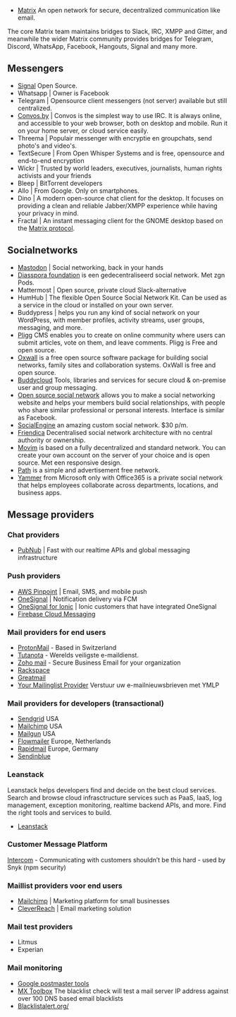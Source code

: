 * [Matrix](https://matrix.org/) An open network for secure, decentralized communication like email.

The core Matrix team maintains bridges to Slack, IRC, XMPP and Gitter, and meanwhile the wider Matrix community provides bridges for Telegram, Discord, WhatsApp, Facebook, Hangouts, Signal and many more.

## Messengers
* [Signal](https://signal.org/) Open Source.
* Whatsapp | Owner is Facebook
* Telegram | Opensource client messengers (not server) available but still centralized.
* [Convos.by](https://convos.by/) | Convos is the simplest way to use IRC. It is always online, and accessible to your web browser, both on desktop and mobile. Run it on your home server, or cloud service easily.
* Threema | Populair messenger with encryptie en groupchats, send photo's and video's.
* TextSecure | From Open Whisper Systems and is free, opensource and end-to-end encryption
* Wickr | Trusted by world leaders, executives, journalists, human rights activists and your friends
* Bleep | BitTorrent developers
* Allo | From Google. Only on smartphones.
* Dino | A modern open-source chat client for the desktop. It focuses on providing a clean and reliable Jabber/XMPP experience while having your privacy in mind.
* Fractal | An instant messaging client for the GNOME desktop based on the [Matrix protocol](https://matrix.org/).

## Socialnetworks
* [Mastodon](https://joinmastodon.org/) | Social networking, back in your hands
* [Diasspora foundation](https://diasporafoundation.org/) is een gedecentraliseerd social network. Met zgn Pods.
* Mattermost | Open source, private cloud Slack-alternative
* HumHub | The flexible Open Source Social Network Kit. Can be used as a service in the cloud or installed on your own server.
* Buddypress | helps you run any kind of social network on your WordPress, with member profiles, activity streams, user groups, messaging, and more.
* [Pligg](http://pligg.com/about/) CMS enables you to create on online community where users can submit articles, vote on them, and leave comments. Pligg is Free and open source.
* [Oxwall](http://www.oxwall.org/) is a free open source software package for building social networks, family sites and collaboration systems. OxWall is free and open source.
* [Buddycloud](http://buddycloud.com/) Tools, libraries and services for secure cloud & on-premise user and group messaging.
* [Open source social network](https://www.opensource-socialnetwork.org/) allows you to make a social networking website and helps your members build social relationships, with people who share similar professional or personal interests. Interface is similar as Facebook.
* [SocialEngine](http://www.socialengine.com/) an amazing custom social network. $30 p/m.
* [Friendica](http://friendica.com/)  Decentralised social network architecture with no central authority or ownership.
* [Movim](https://movim.eu/) is based on a fully decentralized and standard network. You can create your own account on the server of your choice and is open source. Met een responsive design.
* [Path](https://path.com) is a simple and advertisement free network.
* [Yammer](https://www.yammer.com/) from Microsoft only with Office365 is a private social network that helps employees collaborate across departments, locations, and business apps.

## Message providers

### Chat providers

* [PubNub](https://www.pubnub.com/) | Fast with our realtime APIs and global messaging infrastructure

### Push providers

* [AWS Pinpoint](https://aws.amazon.com/pinpoint/) |  Email, SMS, and mobile push
* [OneSignal](https://onesignal.com/) | Notification delivery via FCM
* [OneSignal for Ionic](https://onesignal.com/ionic) | Ionic customers that have integrated OneSignal
* [Firebase Cloud Messaging](http://firebase.google.com/docs/cloud-messaging/)

### Mail providers for end users

* [ProtonMail](https://protonmail.com/) - Based in Switzerland
* [Tutanota](https://tutanota.com/) - Werelds veiligste e-maildienst.
* [Zoho mail](https://www.zoho.eu/mail/) - Secure Business Email for your organization
* [Rackspace](https://www.rackspace.com/en-nl/email-hosting/webmail)
* [Greatmail](https://www.greatmail.com/)
* [Your Mailinglist Provider](https://www.ymlp.com/nl/) Verstuur uw e-mailnieuwsbrieven met YMLP

### Mail providers for developers (transactional)

* [Sendgrid](https://sendgrid.com/) USA
* [Mailchimp](https://mailchimp.com/pricing/transactional-email/) USA
* [Mailgun](https://www.mailgun.com/email-api/) USA
* [Flowmailer](https://flowmailer.com/) Europe, Netherlands
* [Rapidmail](https://www.rapidmail.com/) Europe, Germany
* [Sendinblue](https://www.sendinblue.com/)

### Leanstack

Leanstack helps developers find and decide on the best cloud services. Search and browse cloud infrasctructure services such as PaaS, IaaS, log management, exception monitoring, realtime backend APIs, and more. Find the right tools and services to build.

* [Leanstack](http://leanstack.io/stackups/mailgun-vs-sendgrid-vs-mandrill)

### Customer Message Platform

[Intercom](https://www.intercom.com/) - Communicating with customers shouldn’t be this hard - used by Snyk (npm security)

### Maillist providers voor end users

* [Mailchimp](http://mailchimp.com/) | Marketing platform for small businesses
* [CleverReach](http://www.cleverreach.nl/) | Email marketing solution

### Mail test providers

* Litmus
* Experian

### Mail monitoring

* [Google postmaster tools](https://postmaster.google.com/)
* [MX Toolbox](https://mxtoolbox.com/blacklists.aspx) The blacklist check will test a mail server IP address against over 100 DNS based email blacklists
* [Blacklistalert.org/](https://www.blacklistalert.org/)
